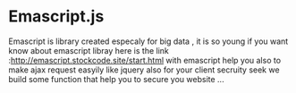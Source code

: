 # Emascript.js
Emascript is library created especaly for big data , it is so young 
if you want know about emascript libray here is the link  :http://emascript.stockcode.site/start.html
with emascript help you also to make ajax request easyily like jquery also for your client secruity seek we build some function that help you to secure you website ... 


  

